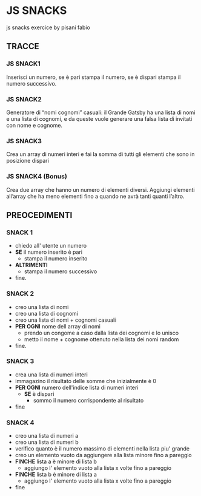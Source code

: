 # JS SNACKS
js snacks exercice by pisani fabio

## TRACCE

### JS SNACK1
Inserisci un numero, se è pari stampa il numero, se è dispari stampa il numero successivo.
### JS SNACK2
Generatore di “nomi cognomi” casuali: il Grande Gatsby ha una lista di nomi e una lista di cognomi, e da queste vuole generare una falsa lista di invitati con nome e cognome.
### JS SNACK3
Crea un array di numeri interi e fai la somma di tutti gli elementi che sono in posizione dispari
### JS SNACK4 (Bonus)
 Crea due array che hanno un numero di elementi diversi.  Aggiungi elementi all’array che ha meno elementi fino a quando ne avrà tanti quanti l’altro.

## PREOCEDIMENTI

### SNACK 1

- chiedo all' utente un numero
- **SE** il numero inserito è pari
  - stampa il numero inserito
- **ALTRIMENTI**
    - stampa il numero successivo
- fine.


### SNACK 2

- creo una lista di nomi
- creo una lista di cognomi
- creo una lista di nomi + cognomi casuali
- **PER OGNI** nome dell array di nomi
    - prendo un congome a caso dalla lista dei cognomi e lo unisco
    - metto il nome + cognome ottenuto nella lista dei nomi random
- fine.


### SNACK 3
- crea una lista di numeri interi
- immagazino il risultato delle somme che inizialmente è 0
- **PER OGNI** numero dell'indice lista di numeri interi
    - **SE** è dispari
        - sommo il numero corrispondente al risultato
- fine


### SNACK 4
- creo una lista di numeri a
- creo una lista di numeri b
- verifico quanto è il numero massimo di elementi nella lista piu' grande
- creo un elemento vuoto da aggiungere alla lista minore fino a pareggio
- **FINCHE** lista a è minore di lista b
    - aggiungo l' elemento vuoto alla lista x volte fino a pareggio
- **FINCHE** lista b è minore di lista a
    - aggiungo l' elemento vuoto alla lista x volte fino a pareggio
- fine
